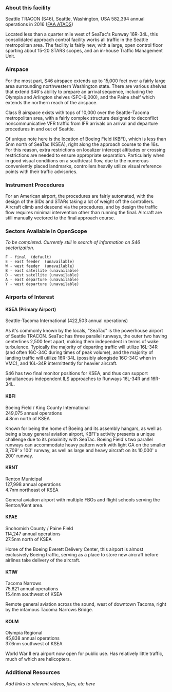 ### About this facility
Seattle TRACON (S46), Seattle, Washington, USA
582,394 annual operations in 2016 ([FAA ATADS](https://aspm.faa.gov/opsnet/sys/Tracon.asp))

Located less than a quarter mile west of SeaTac's Runway 16R-34L, this consolidated approach control facility works all traffic in the Seattle metropolitan area. The facility is fairly new, with a large, open control floor sporting about 15-20 STARS scopes, and an in-house Traffic Management Unit.

### Airspace
For the most part, S46 airspace extends up to 15,000 feet over a fairly large area surrounding northwestern Washington state. There are various shelves that extend S46's ability to prepare an arrival sequence, including the Olympia and Arlington shelves (SFC-9,000), and the Paine shelf which extends the northern reach of the airspace.

Class B airspace exists with tops of 10,000 over the Seattle-Tacoma metropolitan area, with a fairly complex structure designed to deconflict noncommunicative VFR traffic from IFR arrivals on arrival and departure procedures in and out of Seattle.

Of unique note here is the location of Boeing Field (KBFI), which is less than 5nm north of SeaTac (KSEA), right along the approach course to the 16s. For this reason, extra restrictions on localizer intercept altitudes or crossing restrictions are needed to ensure appropriate separation. Particularly when in good visual conditions on a south/east flow, due to the numerous conveniently placed landmarks, controllers heavily utilize visual reference points with their traffic advisories.

### Instrument Procedures
For an American airport, the procedures are fairly automated, with the design of the SIDs and STARs taking a lot of weight off the controllers. Aircraft climb and descend via the procedures, and by design the traffic flow requires minimal intervention other than running the final. Aircraft are still manually vectored to the final approach course.

### Sectors Available in OpenScope
_To be completed. Currently still in search of information on S46 sectorization._
```
F - final  (default)
E - east feeder  (unavailable)
W - west feeder  (unavailable)
B - east satellite (unavailable)
D - west satellite (unavailable)
A - east departure (unavailable)
Y - west departure (unavailable)
```

### Airports of Interest

#### KSEA (Primary Airport)
Seattle-Tacoma International (422,503 annual operations)

As it's commonly known by the locals, "SeaTac" is the powerhouse airport of Seattle TRACON. SeaTac has three parallel runways, the outer two having centerlines 2,500 feet apart, making them independent in terms of wake turbulence. Typically the majority of departing traffic will utilize 16L-34R (and often 16C-34C during times of peak volume), and the majority of landing traffic will utilize 16R-34L (possibly alongisde 16C-34C when in VMC), and 16L-34R intermittently for heavier aircraft.

S46 has two final monitor positions for KSEA, and thus can support simultaneous independent ILS approaches to Runways 16L-34R and 16R-34L.

#### KBFI
Boeing Field / King County International  
249,075 annual operations  
4.8nm north of KSEA

Known for being the home of Boeing and its assembly hangars, as well as being a busy general aviation airport, KBFI's activity presents a unique challenge due to its proximity with SeaTac. Boeing Field's two parallel runways can accommodate heavy pattern work with light GA on the smaller 3,709' x 100' runway, as well as large and heavy aircraft on its 10,000' x 200' runway.

#### KRNT
Renton Municipal  
127,998 annual operations  
4.7nm northeast of KSEA

General aviation airport with multiple FBOs and flight schools serving the Renton/Kent area.

#### KPAE
Snohomish County / Paine Field  
114,247 annual operations  
27.5nm north of KSEA

Home of the Boeing Everett Delivery Center, this airport is almost exclusively Boeing traffic, serving as a place to store new aircraft before airlines take delivery of the aircraft.

#### KTIW
Tacoma Narrows  
75,621 annual operations  
15.4nm southwest of KSEA

Remote general aviation across the sound, west of downtown Tacoma, right by the infamous Tacoma Narrows Bridge.

#### KOLM
Olympia Regional  
45,838 annual operations  
37.6nm southwest of KSEA

World War II era airport now open for public use. Has relatively little traffic, much of which are helicopters.

### Additional Resources
_Add links to relevant videos, files, etc here_
